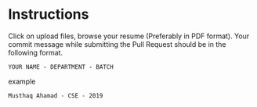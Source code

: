 # Instructions
Click on upload files, browse your resume (Preferably in PDF format).
Your commit message while submitting the Pull Request should be in the following format.
```
YOUR NAME - DEPARTMENT - BATCH
```
example
```
Musthaq Ahamad - CSE - 2019
```
